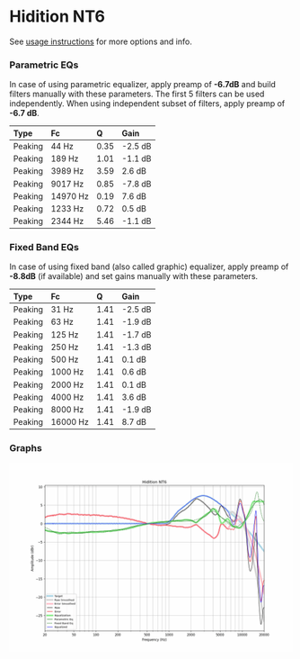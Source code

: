 # Hidition NT6
See [usage instructions](https://github.com/jaakkopasanen/AutoEq#usage) for more options and info.

### Parametric EQs
In case of using parametric equalizer, apply preamp of **-6.7dB** and build filters manually
with these parameters. The first 5 filters can be used independently.
When using independent subset of filters, apply preamp of **-6.7 dB**.

| Type    | Fc       |    Q | Gain    |
|:--------|:---------|:-----|:--------|
| Peaking | 44 Hz    | 0.35 | -2.5 dB |
| Peaking | 189 Hz   | 1.01 | -1.1 dB |
| Peaking | 3989 Hz  | 3.59 | 2.6 dB  |
| Peaking | 9017 Hz  | 0.85 | -7.8 dB |
| Peaking | 14970 Hz | 0.19 | 7.6 dB  |
| Peaking | 1233 Hz  | 0.72 | 0.5 dB  |
| Peaking | 2344 Hz  | 5.46 | -1.1 dB |

### Fixed Band EQs
In case of using fixed band (also called graphic) equalizer, apply preamp of **-8.8dB**
(if available) and set gains manually with these parameters.

| Type    | Fc       |    Q | Gain    |
|:--------|:---------|:-----|:--------|
| Peaking | 31 Hz    | 1.41 | -2.5 dB |
| Peaking | 63 Hz    | 1.41 | -1.9 dB |
| Peaking | 125 Hz   | 1.41 | -1.7 dB |
| Peaking | 250 Hz   | 1.41 | -1.3 dB |
| Peaking | 500 Hz   | 1.41 | 0.1 dB  |
| Peaking | 1000 Hz  | 1.41 | 0.6 dB  |
| Peaking | 2000 Hz  | 1.41 | 0.1 dB  |
| Peaking | 4000 Hz  | 1.41 | 3.6 dB  |
| Peaking | 8000 Hz  | 1.41 | -1.9 dB |
| Peaking | 16000 Hz | 1.41 | 8.7 dB  |

### Graphs
![](./Hidition%20NT6.png)